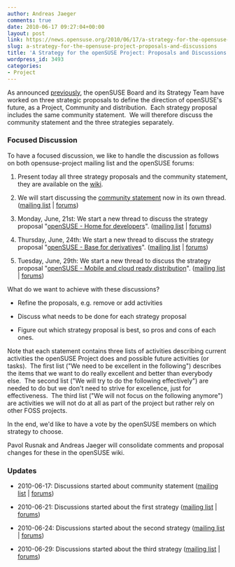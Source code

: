 ```yaml
---
author: Andreas Jaeger
comments: true
date: 2010-06-17 09:27:04+00:00
layout: post
link: https://news.opensuse.org/2010/06/17/a-strategy-for-the-opensuse-project-proposals-and-discussions/
slug: a-strategy-for-the-opensuse-project-proposals-and-discussions
title: 'A Strategy for the openSUSE Project: Proposals and Discussions'
wordpress_id: 3493
categories:
- Project
---
```


As announced [previously](//news.opensuse.org/2010/06/01/opensuse-strategy-meeting-wrap-up/), the openSUSE Board and its Strategy Team have worked on three strategic proposals to define the direction of openSUSE's future, as a Project, Community and distribution.  Each strategy proposal includes the same community statement.  We will therefore discuss the community statement and the three strategies separately.


### Focused Discussion


To have a focused discussion, we like to handle the discussion as follows on both opensuse-project mailing list and the openSUSE forums:



	
  1. Present today all three strategy proposals and the community statement, they are available on the [wiki](//en.opensuse.org/Documents/Strategy).

	
  2. We will start discussing the [community statement](//en.opensuse.org/index.php?title=Documents/Strategy/Community) now in its own thread. ([mailing list](//lists.opensuse.org/opensuse-project/2010-06/msg00265.html) | [forums](//forums.opensuse.org/community/surveys-polls/440491-opensuse-strategy-community-statement.html))

	
  3. Monday, June, 21st: We start a new thread to discuss the strategy proposal "[openSUSE - Home for developers](//en.opensuse.org/Documents/Strategy/Development)". ([mailing  list](//lists.opensuse.org/opensuse-project/2010-06/msg00429.html) | [forums](//forums.opensuse.org/community/surveys-polls/440730-opensuse-strategy-home-developers.html))

	
  4. Thursday, June, 24th: We start a new thread to discuss the strategy proposal "[openSUSE - Base for derivatives](//en.opensuse.org/index.php?title=Documents/Strategy/Derivatives)". ([mailing  list](//lists.opensuse.org/opensuse-project/2010-06/msg00694.html) | [forums](//forums.opensuse.org/community/surveys-polls/440898-opensuse-strategy-base-derivatives.html))

	
  5. Tuesday, June, 29th: We start a new thread to discuss the strategy proposal "[openSUSE - Mobile and cloud ready distribution](//en.opensuse.org/index.php?title=Documents/Strategy/Mobile)". ([mailing  list](//lists.opensuse.org/opensuse-project/2010-06/msg00868.html) | [forums](//forums.opensuse.org/community/surveys-polls/441135-opensuse-strategy-mobile-cloud-ready-distribution.html))


What do we want to achieve with these discussions?

	
  * Refine the proposals, e.g. remove or add activities

	
  * Discuss what needs to be done for each strategy proposal

	
  * Figure out which strategy proposal is best, so pros and cons of each ones.


Note that each statement contains three lists of activities describing current activities the openSUSE Project does and possible future activities (or tasks).  The first list ("We need to be excellent in the following") describes the items that we want to do really excellent and better than everybody else.  The second list ("We will try to do the following effectively") are needed to do but we don't need to strive for excellence, just for effectiveness.  The third list ("We will not focus on the following anymore") are activities we will not do at all as part of the project but rather rely on other FOSS projects.

In the end, we'd like to have a vote by the openSUSE members on which strategy to choose.

Pavol Rusnak and Andreas Jaeger will consolidate comments and proposal changes for these in the openSUSE wiki.


### Updates





	
  * 2010-06-17: Discussions started about community statement ([mailing  list](//lists.opensuse.org/opensuse-project/2010-06/msg00265.html) | [forums](//forums.opensuse.org/community/surveys-polls/440491-opensuse-strategy-community-statement.html))

	
  * 2010-06-21: Discussions started about the first strategy ([mailing  list](//lists.opensuse.org/opensuse-project/2010-06/msg00429.html) | [forums](//forums.opensuse.org/community/surveys-polls/440730-opensuse-strategy-home-developers.html))

	
  * 2010-06-24: Discussions started about the second strategy ([mailing  list](//lists.opensuse.org/opensuse-project/2010-06/msg00694.html) | [forums](//forums.opensuse.org/community/surveys-polls/440898-opensuse-strategy-base-derivatives.html))

	
  * 2010-06-29: Discussions started about the third strategy ([mailing  list](//lists.opensuse.org/opensuse-project/2010-06/msg00868.html) | [forums](//forums.opensuse.org/community/surveys-polls/441135-opensuse-strategy-mobile-cloud-ready-distribution.html))


